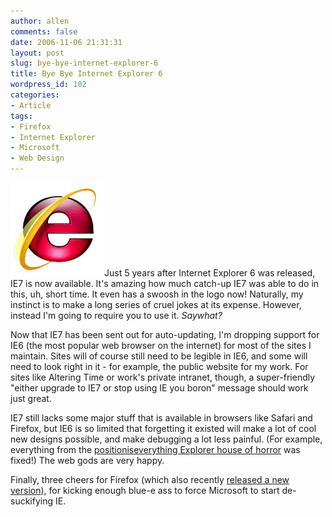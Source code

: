 ```yaml
---
author: allen
comments: false
date: 2006-11-06 21:31:31
layout: post
slug: bye-bye-internet-explorer-6
title: Bye Bye Internet Explorer 6
wordpress_id: 102
categories:
- Article
tags:
- Firefox
- Internet Explorer
- Microsoft
- Web Design
---
```


![Now with swoosh!](/images/wp-uploads/2006/11/red-ie7.jpg)Just 5 years after Internet Explorer 6 was released, IE7 is now available. It's amazing how much catch-up IE7 was able to do in this, uh, short time. It even has a swoosh in the logo now! Naturally, my instinct is to make a long series of cruel jokes at its expense. However, instead I'm going to require you to use it. _Saywhat?_

Now that IE7 has been sent out for auto-updating, I'm dropping support for IE6 (the most popular web browser on the internet) for most of the sites I maintain. Sites will of course still need to be legible in IE6, and some will need to look right in it - for example, the public website for my work. For sites like Altering Time or work's private intranet, though, a super-friendly "either upgrade to IE7 or stop using IE you boron" message should work just great.

IE7 still lacks some major stuff that is available in browsers like Safari and Firefox, but IE6 is so limited that forgetting it existed will make a lot of cool new designs possible, and make debugging a lot less painful. (For example, everything from the [positioniseverything Explorer house of horror](http://positioniseverything.net/explorer.html) was fixed!) The web gods are very happy.

Finally, three cheers for Firefox (which also recently [released a new version](http://www.mozilla.com/en-US/firefox/2.0/releasenotes/)), for kicking enough blue-e ass to force Microsoft to start de-suckifying IE.

